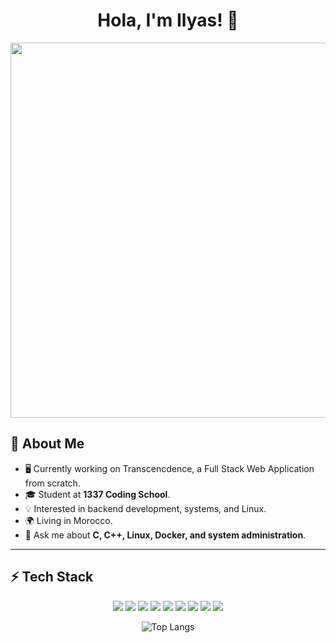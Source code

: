 <div align="center">

# Hola, I'm Ilyas! 👋

<img src="https://camo.githubusercontent.com/993d583dc91b33b637a0e1467ceefab37a5f8eaccf91e15c918c3f39c428e7de/68747470733a2f2f6d656469612e67697068792e636f6d2f6d656469612f765773743851554f4b416f74364d48455a652f67697068792e676966" width="600" />

</div>

## 🚀 About Me
- 🖥️ Currently working on Transcencdence, a Full Stack Web Application from scratch.
- 🎓 Student at **1337 Coding School**.
- 💡 Interested in backend development, systems, and Linux.
- 🌍 Living in Morocco.
- 💬 Ask me about **C, C++, Linux, Docker, and system administration**.

---

## ⚡ Tech Stack
<p align="center" dir="auto">
<a href="#"><img src="https://img.shields.io/badge/-C-00599C?logo=c&logoColor=white&style=for-the-badge&logoSize=60" /></a>
  <a href="#"><img src="https://img.shields.io/badge/-C++-00599C?logo=cplusplus&logoColor=white&style=for-the-badge&logoSize=60"/></a>
  <a href="#"><img src="https://img.shields.io/badge/-Linux-FCC624?logo=linux&logoColor=black&style=for-the-badge&logoSize=60"/></a>
  <a href="#"><img src="https://img.shields.io/badge/-Docker-2496ED?logo=docker&logoColor=white&style=for-the-badge&logoSize=60"/></a>
  <a href="#"><img src="https://img.shields.io/badge/-Nginx-009639?logo=nginx&logoColor=white&style=for-the-badge&logoSize=60"/></a>
  <a href="#"><img src="https://img.shields.io/badge/-MariaDB-003545?logo=mariadb&logoColor=white&style=for-the-badge&logoSize=60"/></a>
  <a href="#"><img src="https://img.shields.io/badge/-Bash-4EAA25?logo=gnu-bash&logoColor=white&style=for-the-badge&logoSize=60"/></a>
  <a href="#"><img src="https://img.shields.io/badge/-Git-F05032?logo=git&logoColor=white&style=for-the-badge&logoSize=60"/></a>
  <a href="#"><img src="https://img.shields.io/badge/-Vim-019733?logo=vim&logoColor=white&style=for-the-badge&logoSize=60"/></a>


</p>
  
<div align="center">
  
![Top Langs](https://github-readme-stats.vercel.app/api/top-langs/?username=irrivero&hide_title=1&layout=compact&theme=dark)

</div>

